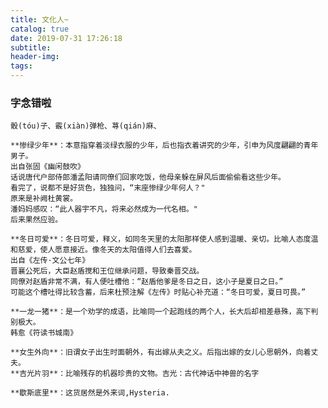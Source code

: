 ```yaml
---
title: 文化人~
catalog: true
date: 2019-07-31 17:26:18
subtitle:
header-img:
tags:
---
```


### 字念错啦
    骰(tóu)子、霰(xiàn)弹枪、荨(qián)麻、

    **惨绿少年**：本意指穿着淡绿衣服的少年，后也指衣着讲究的少年，引申为风度翩翩的青年男子。
    出自张固《幽闲鼓吹》
    话说唐代户部侍郎潘孟阳请同僚们回家吃饭，他母亲躲在屏风后面偷偷看这些少年。
    看完了，说都不是好货色，独独问，“末座惨绿少年何人？"
    原来是补阙杜黄裳。
    潘妈妈感叹：“此人器宇不凡，将来必然成为一代名相。"
    后来果然应验。

    **冬日可爱**：冬日可爱，释义，如同冬天里的太阳那样使人感到温暖、亲切。比喻人态度温和慈爱，使人愿意接近。像冬天的太阳值得人们去喜爱。
    出自《左传·文公七年》
    晋襄公死后，大臣赵盾搅和王位继承问题，导致秦晋交战。
    同僚对赵盾非常不满，有人便吐槽他：“赵盾他爹是冬日之日，这小子是夏日之日。”
    可能这个槽吐得比较含蓄，后来杜预注解《左传》时贴心补充道：“冬日可爱，夏日可畏。”

    **一龙一猪**：是一个劝学的成语，比喻同一个起跑线的两个人，长大后却相差悬殊，高下判别极大。
    韩愈《符读书城南》

    **女生外向**：旧谓女子出生时面朝外，有出嫁从夫之义。后指出嫁的女儿心思朝外，向着丈夫。
    **吉光片羽**：比喻残存的机器珍贵的文物。吉光：古代神话中神兽的名字

    **歇斯底里**：这货居然是外来词,Hysteria.